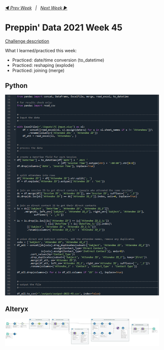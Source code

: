 <h6><a href="..\preppin-data-2021-44\README.md">◀  Prev Week</a>&nbsp;&nbsp;&nbsp;|&nbsp;&nbsp;&nbsp;<a href="..\preppin-data-2021-46\README.md">Next Week  ▶</a></h6>

# Preppin' Data 2021 Week 45

[Challenge description](https://preppindata.blogspot.com/2021/11/2021-week-45-spread-knowledge-for-tc.html)

What I learned/practiced this week:
* Practiced: date/time conversion (to_datetime)
* Practiced: reshaping (explode)
* Practiced: joining (merge) 

## Python
<a href="preppin-data-2021-45.py">
<img src="img-python-code-2021-45.png?raw=true" alt="Python code">
</a>

## Alteryx
<a href="preppin-data-2021-45.yxzp">
<img src="img-alteryx-2021-45.png?raw=true" alt="Alteryx workflow">
</a>